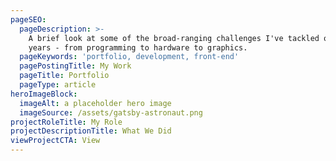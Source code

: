 ```yaml
---
pageSEO:
  pageDescription: >-
    A brief look at some of the broad-ranging challenges I've tackled over the
    years - from programming to hardware to graphics.
  pageKeywords: 'portfolio, development, front-end'
  pagePostingTitle: My Work
  pageTitle: Portfolio
  pageType: article
heroImageBlock:
  imageAlt: a placeholder hero image
  imageSource: /assets/gatsby-astronaut.png
projectRoleTitle: My Role
projectDescriptionTitle: What We Did
viewProjectCTA: View
---
```


